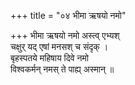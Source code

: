 +++
title = "०४ भीमा ऋषयो नमो"

+++
भीमा ऋषयो नमो अस्त्व् एभ्यश्  
चक्षुर् यद् एषां मनसश् च संदृक् ।  
बृहस्पतये महिषाय दिवे नमो  
विश्वकर्मन् नमस् ते पाह्य् अस्मान् ॥